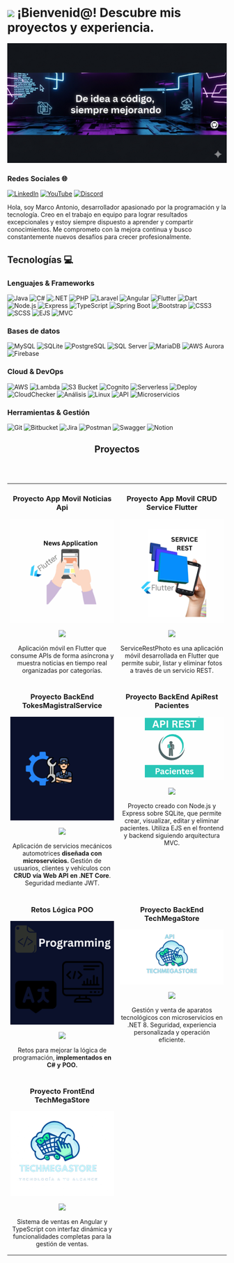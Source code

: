 # <img src="https://media1.giphy.com/media/v1.Y2lkPTc5MGI3NjExcDVuNmxhYzh2MXM0c3F5OWNxNm5tOWJpNGVja2Zka3pmdmd2NTRtZyZlcD12MV9pbnRlcm5hbF9naWZfYnlfaWQmY3Q9cw/5eLDrEaRGHegx2FeF2/giphy.gif" width="130"/> ¡Bienvenid@! Descubre mis proyectos y experiencia.




![Banner de marcoDev](banner-codeDm.png)
<!-- # <img src="https://media.giphy.com/media/lGhBlBMIN2XsEteTN3/giphy.gif" width="150"/>Bienvenid@ a mi GitHub. Soy Marco A. Hernández, descubre mis proyectos y experiencia en programación.
![Banner de marcoDev](banner-codeDm.png) -->
### Redes Sociales 🌐
[![LinkedIn](https://img.shields.io/badge/LinkedIn-%230077B5.svg?style=for-the-badge&logo=linkedin&logoColor=white)](https://www.linkedin.com/in/marco-antonio-santiago-hernandez-636180265/)
[![YouTube](https://img.shields.io/badge/YouTube-%23FF0000.svg?style=for-the-badge&logo=youtube&logoColor=white)](https://www.youtube.com/)
[![Discord](https://img.shields.io/badge/Discord-%235865F2.svg?style=for-the-badge&logo=discord&logoColor=white)](https://discord.com/)

Hola, soy Marco Antonio, desarrollador apasionado por la programación y la tecnología. Creo en el trabajo en equipo para lograr resultados excepcionales y estoy siempre dispuesto a aprender y compartir conocimientos. Me comprometo con la mejora continua y busco constantemente nuevos desafíos para crecer profesionalmente.



## Tecnologías 💻

### Lenguajes & Frameworks
![Java](https://img.shields.io/badge/java-%23ED8B00.svg?style=for-the-badge&logo=openjdk&logoColor=white)
![C#](https://img.shields.io/badge/C%23-%23239120.svg?style=for-the-badge&logo=c-sharp&logoColor=white)
![.NET](https://img.shields.io/badge/.NET-%230078D7.svg?style=for-the-badge&logo=.net&logoColor=white)
![PHP](https://img.shields.io/badge/php-%23777BB4.svg?style=for-the-badge&logo=php&logoColor=white)
![Laravel](https://img.shields.io/badge/laravel-%23FF2D20.svg?style=for-the-badge&logo=laravel&logoColor=white)
![Angular](https://img.shields.io/badge/angular-%23DD0031.svg?style=for-the-badge&logo=angular&logoColor=white)
![Flutter](https://img.shields.io/badge/flutter-%2302569B.svg?style=for-the-badge&logo=flutter&logoColor=white)
![Dart](https://img.shields.io/badge/dart-%230175C2.svg?style=for-the-badge&logo=dart&logoColor=white)
![Node.js](https://img.shields.io/badge/node.js-%23339933.svg?style=for-the-badge&logo=node.js&logoColor=white)
![Express](https://img.shields.io/badge/express-%23404d59.svg?style=for-the-badge)
![TypeScript](https://img.shields.io/badge/typescript-%23007ACC.svg?style=for-the-badge&logo=typescript&logoColor=white)
![Spring Boot](https://img.shields.io/badge/springboot-%236DB33F.svg?style=for-the-badge&logo=spring&logoColor=white)
![Bootstrap](https://img.shields.io/badge/bootstrap-%23563D7C.svg?style=for-the-badge&logo=bootstrap&logoColor=white)
![CSS3](https://img.shields.io/badge/css3-%231572B6.svg?style=for-the-badge&logo=css3&logoColor=white)
![SCSS](https://img.shields.io/badge/sass-%23CC6699.svg?style=for-the-badge&logo=sass&logoColor=white)
![EJS](https://img.shields.io/badge/EJS-%23A91E50.svg?style=for-the-badge)
![MVC](https://img.shields.io/badge/MVC-%23FF8800.svg?style=for-the-badge)

### Bases de datos
![MySQL](https://img.shields.io/badge/mysql-%2300f.svg?style=for-the-badge&logo=mysql&logoColor=white)
![SQLite](https://img.shields.io/badge/sqlite-%23007A8A.svg?style=for-the-badge&logo=sqlite&logoColor=white)
![PostgreSQL](https://img.shields.io/badge/postgresql-%23336791.svg?style=for-the-badge&logo=postgresql&logoColor=white)
![SQL Server](https://img.shields.io/badge/SQLServer-%238C1D40.svg?style=for-the-badge&logo=microsoftsqlserver&logoColor=white)
![MariaDB](https://img.shields.io/badge/mariadb-%234479A1.svg?style=for-the-badge&logo=mariadb&logoColor=white)
![AWS Aurora](https://img.shields.io/badge/AWS_Aurora-%23FF9900.svg?style=for-the-badge)
![Firebase](https://img.shields.io/badge/firebase-%23FFCA28.svg?style=for-the-badge&logo=firebase&logoColor=black)

### Cloud & DevOps
![AWS](https://img.shields.io/badge/AWS-%23FF9900.svg?style=for-the-badge&logo=amazon-aws&logoColor=white)
![Lambda](https://img.shields.io/badge/AWS_Lambda-%234000B5.svg?style=for-the-badge&logo=aws-lambda&logoColor=white)
![S3 Bucket](https://img.shields.io/badge/AWS_S3-%232E7D32.svg?style=for-the-badge)
![Cognito](https://img.shields.io/badge/AWS_Cognito-%2300BFFF.svg?style=for-the-badge)
![Serverless](https://img.shields.io/badge/Serverless-%23F0DB4F.svg?style=for-the-badge)
![Deploy](https://img.shields.io/badge/Deploy-%2333AAFF.svg?style=for-the-badge)
![CloudChecker](https://img.shields.io/badge/CloudChecker-%23FF8800.svg?style=for-the-badge)
![Análisis](https://img.shields.io/badge/Análisis-%23E91E63.svg?style=for-the-badge)
![Linux](https://img.shields.io/badge/Linux-%23000000.svg?style=for-the-badge&logo=linux&logoColor=white)
![API](https://img.shields.io/badge/API-%23007ACC.svg?style=for-the-badge)
![Microservicios](https://img.shields.io/badge/Microservicios-%23FF8800.svg?style=for-the-badge)

### Herramientas & Gestión
![Git](https://img.shields.io/badge/git-%23F05033.svg?style=for-the-badge&logo=git&logoColor=white)
![Bitbucket](https://img.shields.io/badge/Bitbucket-%23001F53.svg?style=for-the-badge&logo=bitbucket&logoColor=white)
![Jira](https://img.shields.io/badge/jira-%23007ACC.svg?style=for-the-badge&logo=jira&logoColor=white)
![Postman](https://img.shields.io/badge/postman-%23FF6C37.svg?style=for-the-badge&logo=postman&logoColor=white)
![Swagger](https://img.shields.io/badge/swagger-%23EDEDED.svg?style=for-the-badge&logo=swagger&logoColor=85EA2D)
![Notion](https://img.shields.io/badge/Notion-%23000000.svg?style=for-the-badge&logo=notion&logoColor=white)


<h2 align="center">Proyectos</h2>
<br><br>

<table width="100%">
  <!-- Fila 0 -->
<!-- Fila Flutter -->
<tr>
  <td width="50%" valign="top" align="center">
    <h3>Proyecto App Movil Noticias Api</h3>
    <a href="flutter-news.png" target="_blank">
      <img src="flutter-news.png" width="100%" alt="Proyecto App Movil Flutter">
    </a>
    <p>
      <a href="https://github.com/MarcoAntonioSantiagoHz/appNewsFlutter/tree/master" target="_blank">
        <img src="https://img.shields.io/badge/CÓDIGO-ff9?style=for-the-badge&logo=github&logoColor=black">
      </a>
    </p>
    <p>
      Aplicación móvil en Flutter que consume APIs de forma asíncrona y muestra noticias en tiempo real organizadas por categorías.
    </p>
  </td>

  <td width="50%" valign="top" align="center">
    <h3>Proyecto App Movil CRUD Service Flutter</h3>
    <a href="flutter.png" target="_blank">
      <img src="flutter.png" width="100%" alt="Proyecto App Movil Flutter">
    </a>
    <p>
      <a href="https://github.com/MarcoAntonioSantiagoHz/ServiceRestPhoto" target="_blank">
        <img src="https://img.shields.io/badge/CÓDIGO-ff9?style=for-the-badge&logo=github&logoColor=black">
      </a>
    </p>
    <p>
      ServiceRestPhoto es una aplicación móvil desarrollada en Flutter que permite subir, listar y eliminar fotos a través de un servicio REST.
    </p>
  </td>
</tr>


  <!-- Fila 2 -->
  <tr>
    <td width="50%" valign="top" align="center">
      <h3>Proyecto BackEnd TokesMagistralService</h3>
      <a href="toks.png" target="_blank">
        <img src="toks.png" width="100%" alt="Proyecto BackEnd TokesMagistralService">
      </a>
      <p>
        <a href="https://github.com/MarcoAntonioSantiagoHz/BackMechanicalServiceTMS-" target="_blank">
          <img src="https://img.shields.io/badge/CÓDIGO-ff9?style=for-the-badge&logo=github&logoColor=black">
        </a>
      </p>
      <p>
        Aplicación de servicios mecánicos automotrices <strong>diseñada con microservicios.</strong> Gestión de usuarios, clientes y vehículos con <strong>CRUD vía Web API en .NET Core</strong>. Seguridad mediante JWT.
      </p>
    </td>
    <td width="50%" valign="top" align="center">
      <h3>Proyecto BackEnd ApiRest Pacientes</h3>
      <a href="apiNode.png" target="_blank">
        <img src="apiNode.png" width="100%" alt="Proyecto BackEnd ApiRest">
      </a>
      <p>
        <a href="https://github.com/MarcoAntonioSantiagoHz/API-Rest-Patient" target="_blank">
          <img src="https://img.shields.io/badge/CÓDIGO-ff9?style=for-the-badge&logo=github&logoColor=black">
        </a>
      </p>
      <p>
        Proyecto creado con Node.js y Express sobre SQLite, que permite crear, visualizar, editar y eliminar pacientes. Utiliza EJS en el frontend y backend siguiendo arquitectura MVC.
      </p>
    </td>
  </tr>

  <!-- Fila 3 -->
  <tr>
    <td width="50%" valign="top" align="center">
      <h3>Retos Lógica POO</h3>
      <a href="poo.png" target="_blank">
        <img src="poo.png" width="100%" alt="Retos Lógica POO">
      </a>
      <p>
        <a href="https://github.com/MarcoAntonioSantiagoHz/Retos-POO-CSharp-Logica" target="_blank">
          <img src="https://img.shields.io/badge/CÓDIGO-80ffaa?style=for-the-badge&logo=github&logoColor=black">
        </a>
      </p>
      <p>
        Retos para mejorar la lógica de programación, <strong>implementados en C# y POO.</strong>
      </p>
    </td>
    <td width="50%" valign="top" align="center">
      <h3>Proyecto BackEnd TechMegaStore</h3>
      <a href="api-tech.png" target="_blank">
        <img src="api-tech.png" width="100%" alt="Proyecto BackEnd TechMegaStore">
      </a>
      <p>
        <a href="https://github.com/MarcoAntonioSantiagoHz/BackEndTechMegastore" target="_blank">
          <img src="https://img.shields.io/badge/CÓDIGO-ff9?style=for-the-badge&logo=github&logoColor=black">
        </a>
      </p>
      <p>
        Gestión y venta de aparatos tecnológicos con microservicios en .NET 8. Seguridad, experiencia personalizada y operación eficiente.
      </p>
    </td>
  </tr>

  <!-- Fila 4 -->
  <tr>
    <td width="50%" valign="top" align="center">
      <h3>Proyecto FrontEnd TechMegaStore</h3>
      <a href="front-tech.png" target="_blank">
        <img src="front-tech.png" width="100%" alt="Proyecto FrontEnd TechMegaStore">
      </a>
      <p>
        <a href="https://github.com/MarcoAntonioSantiagoHz/FrontEndTechMegastore" target="_blank">
          <img src="https://img.shields.io/badge/C%C3%93DIGO-80ffaa?style=for-the-badge&logo=github&logoColor=black">
        </a>
      </p>
      <p>
        Sistema de ventas en Angular y TypeScript con interfaz dinámica y funcionalidades completas para la gestión de ventas.
      </p>
    </td>
    <td width="50%" valign="top" align="center">&nbsp;</td>
  </tr>
</table>


